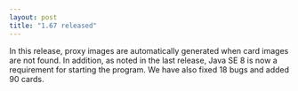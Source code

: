 ```yaml
---
layout: post
title: "1.67 released"
---
```


In this release, proxy images are automatically generated when card images are
not found. In addition, as noted in the last release, Java SE 8 is now a
requirement for starting the program. We have also fixed 18 bugs and added 90
cards.
